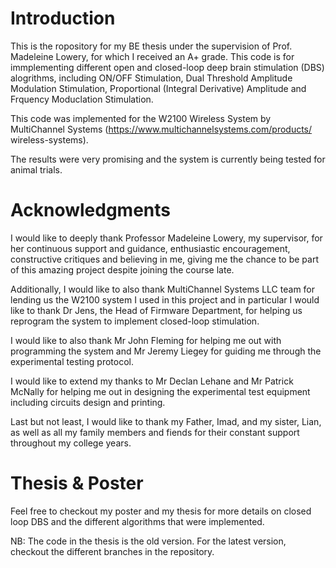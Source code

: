 # Introduction
This is the ropository for my BE thesis under the supervision of Prof. Madeleine Lowery, for which I received an A+ grade.
This code is for immplementing different open and closed-loop deep brain stimulation (DBS) alogrithms, including ON/OFF Stimulation, Dual Threshold Amplitude Modulation Stimulation, Proportional (Integral Derivative) Amplitude and Frquency Moduclation Stimulation.

This code was implemented for the W2100 Wireless System by MultiChannel Systems (https://www.multichannelsystems.com/products/ wireless-systems).

The results were very promising and the system is currently being tested for animal trials.

# Acknowledgments
I would like to deeply thank Professor Madeleine Lowery, my supervisor, for her continuous support and guidance, enthusiastic encouragement, constructive critiques and believing in me, giving me the chance to be part of this amazing project despite joining the course late.

Additionally, I would like to also thank MultiChannel Systems LLC team for lending us the W2100 system I used in this project and in particular I would like to thank Dr Jens, the Head of Firmware Department, for helping us reprogram the system to implement closed-loop stimulation.

I would like to also thank Mr John Fleming for helping me out with programming the system and Mr Jeremy Liegey for guiding me through the experimental testing protocol.

I would like to extend my thanks to Mr Declan Lehane and Mr Patrick McNally for helping me out in designing the experimental test equipment including circuits design and printing.

Last but not least, I would like to thank my Father, Imad, and my sister, Lian, as well as all my family members and fiends for their constant support throughout my college years.


# Thesis & Poster
Feel free to checkout my poster and my thesis for more details on closed loop DBS and the different algorithms that were implemented. 

NB: The code in the thesis is the old version. For the latest version, checkout the different branches in the repository.
